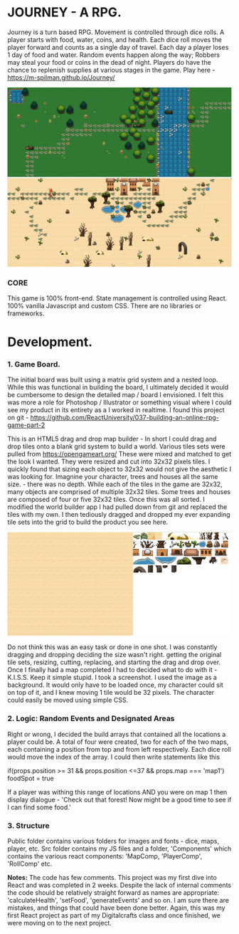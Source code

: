 # JOURNEY -  A RPG. 
Journey is a turn based RPG. Movement is controlled through dice rolls. A player starts with food,
water, coins, and health. Each dice roll moves the player forward and counts as a single day of travel. 
Each day a player loses 1 day of food and water. Random events happen along the way; 
Robbers may steal your food or coins in the dead of night. Players do have the chance to replenish supplies at various stages in the game. Play here -  https://m-spilman.github.io/Journey/

<img src="read_me_images/map1.png" width="600">  <img src="read_me_images/map2.png" width="600"> 

### CORE
This game is 100% front-end. State management is controlled using React. 100% vanilla Javascript and custom CSS. There are no libraries or frameworks. 

# Development. 
### 1.  Game Board. 

  The initial board was built using a matrix grid system and a nested loop. While this was functional in building the board, I ultimately decided it would be cumbersome to design the detailed map / board I envisioned. I felt this was more a role for Photoshop / Illustrator or something visual where I could see my product in its entirety as a I worked in realtime. I found this project on git - https://github.com/ReactUniversity/037-building-an-online-rpg-game-part-2
  
  This is an HTML5 drag and drop map builder - In short I could drag and drop tiles onto a blank grid system to build a world. Various tiles sets were pulled from https://opengameart.org/ These were mixed and matched to get the look I wanted. They were resized and cut into 32x32 pixels tiles. I quickly found that sizing each object to 32x32 would not give the aesthetic I was looking for. Imagnine your character, trees and houses all the same size. - there was no depth. While each of the tiles in the game are 32x32, many objects are comprised of multiple 32x32 tiles. Some trees and houses are composed of four or five 32x32 tiles. Once this was all sorted. I modified the world builder app I had pulled down from git and replaced the tiles with my own. I then tediously dragged and dropped my ever expanding tile sets into the grid to build the product you see here. 

<img src="read_me_images/builder.png" width="600"> 

Do not think this was an easy task or done in one shot. I was constantly dragging and dropping deciding the size wasn't right. getting the original tile sets, resizing, cutting, replacing, and starting the drag and drop over. 
  Once I finally had a map completed I had to decided what to do with it - K.I.S.S. Keep it simple stupid. I took a screenshot. I used the image as a background. It would only have to be loaded once, my character could sit on top of it, and I knew moving 1 tile would be 32 pixels. The character could easily be moved using simple CSS.
  
### 2. Logic: Random Events and Designated Areas

Right or wrong, I decided the build arrays that contained all the locations a player could be. A total of four were created, two for each of the two maps, each containing a position from top and from left respectively. Each dice roll would move the index of the array. I could then write statements like this

if(props.position >= 31 && props.position <=37 && props.map === 'map1') foodSpot = true

If  a player was withing this range of locations AND you were on map 1 then display dialogue - 'Check out that forest! Now might be a good time to see if I can find some food.'

### 3. Structure

Public folder contains various folders for images and fonts - dice, maps, player, etc.
Src folder contains my JS files and a folder, 'Components' which contains the various react components: 'MapComp, 'PlayerComp', 'RollComp' etc.

**Notes:**
The code has few comments. This project was my first dive into React and was completed in 2 weeks. Despite the lack of internal comments the code should be relatively straight forward as names are appropriate: 'calculateHealth', 'setFood', 'generateEvents' and so on. I am sure there are mistakes, and things that could have been done better. Again, this was my first React project as part of my Digitalcrafts class and once finished, we were moving on to the next project.








